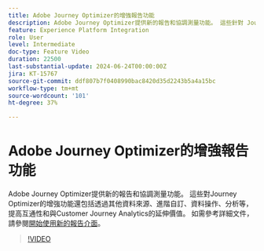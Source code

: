 ```yaml
---
title: Adobe Journey Optimizer的增強報告功能
description: Adobe Journey Optimizer提供新的報告和協調測量功能。 這些針對 Journey Optimizer 的增強功能，還包括透過其他資料來源、進階自訂、資料操作、分析等方式，提高互通性和使用 Customer Journey Analytics 的附加價值。
feature: Experience Platform Integration
role: User
level: Intermediate
doc-type: Feature Video
duration: 22500
last-substantial-update: 2024-06-24T00:00:00Z
jira: KT-15767
source-git-commit: ddf807b7f0408990bac8420d35d2243b5a4a15bc
workflow-type: tm+mt
source-wordcount: '101'
ht-degree: 37%

---
```



# Adobe Journey Optimizer的增強報告功能

Adobe Journey Optimizer提供新的報告和協調測量功能。 這些對Journey Optimizer的增強功能還包括透過其他資料來源、進階自訂、資料操作、分析等，提高互通性和與Customer Journey Analytics的延伸價值。 如需參考詳細文件，請參閱[開始使用新的報告介面](https://experienceleague.adobe.com/zh-hant/docs/journey-optimizer/using/channel-report/report-gs-cja)。

>[!VIDEO](https://video.tv.adobe.com/v/3443162/?learn=on&captions=chi_hant)
